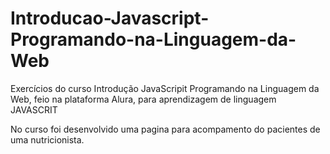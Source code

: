 # Introducao-Javascript-Programando-na-Linguagem-da-Web
Exercícios do curso Introdução JavaScripit Programando na Linguagem da Web,  feio na plataforma Alura, para  aprendizagem de linguagem JAVASCRIT


No curso foi desenvolvido uma pagina para acompamento do pacientes de uma nutricionista.
